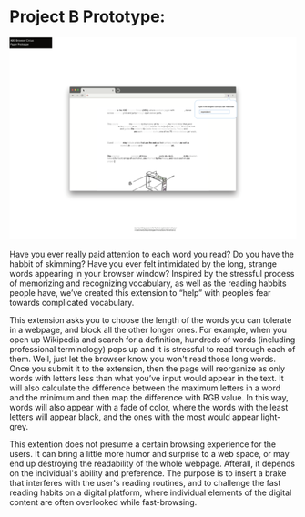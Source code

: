 # Project B Prototype:

![alt text][demo]

[demo]: https://raw.githubusercontent.com/Skye-Gao/abc-student-repo/master/projects/project_B/prototype%20B.png "Logo Title Text 2"

Have you ever really paid attention to each word you read? Do you have the habbit of skimming? Have you ever felt intimidated by the long, strange words appearing in your browser window? Inspired by the stressful process of memorizing and recognizing vocabulary, as well as the reading habbits people have, we’ve created this extension to “help” with people’s fear towards complicated vocabulary.

This extension asks you to choose the length of the words you can tolerate in a webpage, and block all the other longer ones. For example, when you open up Wikipedia and search for a definition, hundreds of words (including professional terminology) pops up and it is stressful to read through each of them. Well, just let the browser know you won't read those long words. Once you submit it to the extension, then the page will reorganize as only words with letters less than what you’ve input would appear in the text. It will also calculate the difference between the maximum letters in a word and the minimum and then map the difference with RGB value. In this way, words will also appear with a fade of color, where the words with the least letters will appear black, and the ones with the most would appear light-grey.

This extention does not presume a certain browsing experience for the users. It can bring a little more humor and surprise to a web space, or may end up destroying the readability of the whole webpage. Afterall, it depends on the individual's ability and preference. The purpose is to insert a brake that interferes with the user's reading routines, and to challenge the fast reading habits on a digital platform, where individual elements of the digital content are often overlooked while fast-browsing.

